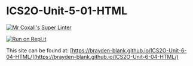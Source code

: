 # ICS2O-Unit-5-01-HTML

[![Mr Coxall's Super Linter](https://github.com/Brayden-Blank/ICS2O-Unit-6-04-HTML/actions/workflows/main.yml/badge.svg)](https://github.com/Brayden-Blank/ICS2O-Unit-6-04-HTML/actions/workflows/main.yml)

[![Run on Repl.it](https://repl.it/badge/github/<Brayden-Blank>/<ICS2O-Unit-6-04-HTML>)](https://repl.it/github/<Brayden-Blank>/<ICS2O-Unit-6-04-HTML>)

This site can be found at: [https://brayden-blank.github.io/ICS2O-Unit-6-04-HTML/](https://brayden-blank.github.io/ICS2O-Unit-6-04-HTML/)
